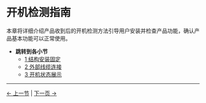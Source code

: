 # 开机检测指南

本章将详细介绍产品收到后的开机检测方法引导用户安装并检查产品功能，确认产品基本功能可以正常使用。

- **跳转到各小节**
  - [1 结构安装固定](./1_StructuralInstallation.md)
  - [2 外部线缆连接](./2_ExternalCableConnection.md)
  - [3 开机状态展示](./3_PowerOnStatusDisplay.md)
  <!-- - [4 基础功能检测](./4_BasicFunctionDetection.md) -->

---

[← 上一节](../4.2-ProductUnboxingGuide/4.2.1-Unboxing.md) | [下一页 →](1_StructuralInstallation.md)
